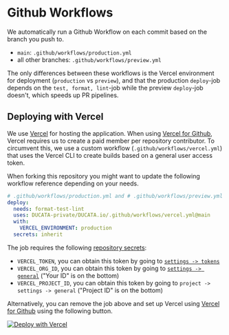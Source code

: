 # Github Workflows

We automatically run a Github Workflow on each commit based on the branch you push to.

- `main`: `.github/workflows/production.yml`
- all other branches: `.github/workflows/preview.yml`

The only differences between these workflows is the Vercel environment for deployment (`production` vs `preview`), and that the production `deploy`-job depends on the `test, format, lint`-job while the preview `deploy`-job doesn't, which speeds up PR pipelines.

## Deploying with Vercel

We use [Vercel](https://vercel.com/) for hosting the application. When using [Vercel for Github](https://vercel.com/docs/concepts/git/vercel-for-github), Vercel requires us to create a paid member per repository contributor. To circumvent this, we use a custom workflow (`.github/workflows/vercel.yml`) that uses the Vercel CLI to create builds based on a general user access token.

When forking this repository you might want to update the following workflow reference depending on your needs.

```yml
# .github/workflows/production.yml and # .github/workflows/preview.yml
deploy:
  needs: format-test-lint
  uses: DUCATA-private/DUCATA.io/.github/workflows/vercel.yml@main
  with:
    VERCEL_ENVIRONMENT: production
  secrets: inherit
```

The job requires the following [repository secrets](https://docs.github.com/en/actions/security-guides/encrypted-secrets):

- `VERCEL_TOKEN`, you can obtain this token by going to [`settings -> tokens`](https://vercel.com/account/tokens)
- `VERCEL_ORG_ID`, you can obtain this token by going to [`settings -> general`](https://vercel.com/account) ("Your ID" is on the bottom)
- `VERCEL_PROJECT_ID`, you can obtain this token by going to `project -> settings -> general` ("Project ID" is on the bottom)

Alternatively, you can remove the job above and set up Vercel using [Vercel for Github](https://vercel.com/docs/concepts/git/vercel-for-github) using the following button.

[![Deploy with Vercel](https://vercel.com/button)](https://vercel.com/new/clone?repository-url=https%3A%2F%2Fgithub.com%2FDUCATA-private%2FDUCATA.io)
